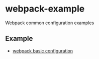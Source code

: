 # webpack-example
Webpack common configuration examples

## Example
- [webpack basic configuration](./lesson1)
